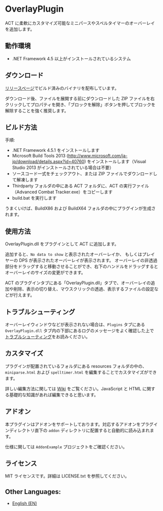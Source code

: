 # OverlayPlugin

ACT に柔軟にカスタマイズ可能なミニパースやスペルタイマーのオーバーレイを追加します。

## 動作環境

* .NET Framework 4.5 以上がインストールされているシステム

## ダウンロード

[リリースページ](https://github.com/RainbowMage/OverlayPlugin/releases)でビルド済みのバイナリを配布しています。

ダウンロード後、ファイルを展開する前にダウンロードした ZIP ファイルを右クリックしてプロパティを開き、「ブロックを解除」ボタンを押してブロックを解除することを強く推奨します。

## ビルド方法

手順:

* .NET Framework 4.5.1 をインストールします
* Microsoft Build Tools 2013 (http://www.microsoft.com/ja-jp/download/details.aspx?id=40760) をインストールします（Visual Studio 2013 がインストールされている場合は不要）
* ソースコード一式をチェックアウト、または ZIP ファイルでダウンロードして解凍します
* Thirdparty フォルダの中にある ACT フォルダに、ACT の実行ファイル（Advanced Combat Tracker.exe）をコピーします
* build.bat を実行します

うまくいけば、BuildX86 および BuildX64 フォルダの中にプラグインが生成されます。

## 使用方法

OverlayPlugin.dll をプラグインとして ACT に追加します。

追加すると、`No data to show` と表示されたオーバーレイか、 もしくはプレイヤーの DPS が表示されたオーバーレイが表示されます。
オーバーレイの非透過部分をドラッグすると移動させることができ、右下のハンドルをドラッグするとオーバーレイのサイズの変更ができます。

ACT のプラグインタブにある「OverlayPlugin.dll」タブで、オーバーレイの追加や削除、表示の切り替え、マウスクリックの透過、表示するファイルの設定などが行えます。

## トラブルシューティング

オーバーレイウィンドウなどが表示されない場合は、`Plugins` タブにある `OverlayPlugin.dll` タブ内の下部にあるログのメッセージをよく確認した上で [トラブルシューティング](https://github.com/RainbowMage/OverlayPlugin/wiki/%E3%83%88%E3%83%A9%E3%83%96%E3%83%AB%E3%82%B7%E3%83%A5%E3%83%BC%E3%83%86%E3%82%A3%E3%83%B3%E3%82%B0)をお読みください。

## カスタマイズ

プラグインが配置されているフォルダにある resources フォルダの中の、`miniparse.html` および `spelltimer.html` を編集することでカスタマイズができます。 

詳しい編集方法に関しては [Wiki](https://github.com/RainbowMage/OverlayPlugin/wiki/) をご覧ください。JavaScript と HTML に関する基礎的な知識があれば編集できると思います。

## アドオン

本プラグインはアドオンをサポートしております。対応するアドオンをプラグインディレクトリ直下の `addon` ディレクトリに配置すると自動的に読み込まれます。

仕様に関しては `AddonExample` プロジェクトをご確認ください。

## ライセンス

MIT ライセンスです。詳細は LICENSE.txt を参照してください。

## Other Languages:

* [English (EN)](../master/README-en.md)
